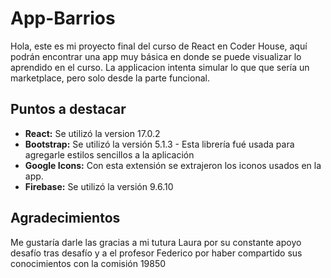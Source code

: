 # App-Barrios
Hola, este es mi proyecto final del curso de React en Coder House, aquí podrán encontrar una app muy básica en donde se puede visualizar lo aprendido en el curso. La applicacion intenta simular lo que que sería un marketplace, pero solo desde la parte funcional. 

## Puntos a destacar
- **React:** Se utilizó la version 17.0.2
- **Bootstrap:** Se utilizó la versión 5.1.3 - Esta librería fué usada para agregarle estilos sencillos a la aplicación
- **Google Icons:** Con esta extensión se extrajeron los iconos usados en la app. 
- **Firebase:** Se utilizó la versión 9.6.10

## Agradecimientos
Me gustaría darle las gracias a mi tutura Laura por su constante apoyo desafío tras desafío y a el profesor Federico por haber compartido sus conocimientos con la comisión 19850